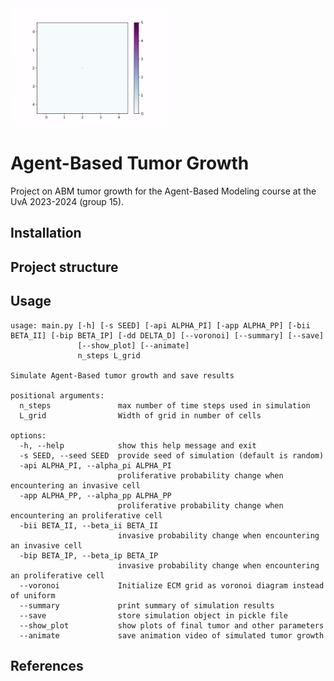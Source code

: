<img src="videos/tumor_growth-gif.gif" width="50%"/>

# Agent-Based Tumor Growth

Project on ABM tumor growth for the Agent-Based Modeling course at the UvA 2023-2024 (group 15).

## Installation

## Project structure

## Usage
```
usage: main.py [-h] [-s SEED] [-api ALPHA_PI] [-app ALPHA_PP] [-bii BETA_II] [-bip BETA_IP] [-dd DELTA_D] [--voronoi] [--summary] [--save]
               [--show_plot] [--animate]
               n_steps L_grid

Simulate Agent-Based tumor growth and save results

positional arguments:
  n_steps               max number of time steps used in simulation
  L_grid                Width of grid in number of cells

options:
  -h, --help            show this help message and exit
  -s SEED, --seed SEED  provide seed of simulation (default is random)
  -api ALPHA_PI, --alpha_pi ALPHA_PI
                        proliferative probability change when encountering an invasive cell
  -app ALPHA_PP, --alpha_pp ALPHA_PP
                        proliferative probability change when encountering an proliferative cell
  -bii BETA_II, --beta_ii BETA_II
                        invasive probability change when encountering an invasive cell
  -bip BETA_IP, --beta_ip BETA_IP
                        invasive probability change when encountering an proliferative cell
  --voronoi             Initialize ECM grid as voronoi diagram instead of uniform 
  --summary             print summary of simulation results
  --save                store simulation object in pickle file
  --show_plot           show plots of final tumor and other parameters
  --animate             save animation video of simulated tumor growth
```

## References